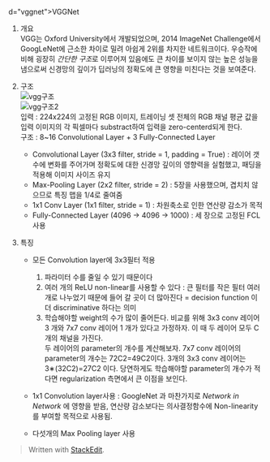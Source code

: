 d="vggnet">VGGNet</h2>

<ol>
<li><p>개요 <br>
VGG는 Oxford University에서 개발되었으며, 2014 ImageNet Challenge에서 GoogLeNet에 근소한 차이로 밀려 아쉽게 2위를 차지한 네트워크이다. 우승작에 비해 굉장히 <em>간단한 구조</em>로 이루어져 있음에도 큰 차이를 보이지 않는 높은 성능을 냄으로써 신경망의 깊이가 딥러닝의 정확도에 큰 영향을 미친다는 것을 보여준다.</p></li>
<li><p>구조 <br>
<img src="https://cdn-images-1.medium.com/max/1600/1*0Tk4JclhGOCR_uLe6RKvUQ.png" alt="vgg구조" title=""> <br>
<img src="http://nmhkahn.github.io/assets/Casestudy-CNN/vgg-arch1.png" alt="vgg구조2" title=""> <br>
입력 : 224x224의 고정된 RGB 이미지, 트레이닝 셋 전체의 RGB 채널 평균 값을 입력 이미지의 각 픽셀마다 substract하여 입력을 zero-centerd되게 한다. <br>
구조 : 8~16 Convolutional Layer + 3 Fully-Connected Layer</p>

<ul><li>Convolutional Layer (3x3 filter, stride = 1, padding = True) : 레이어 갯수에 변화를 주어가며 정확도에 대한 신경망 깊이의 영향력을 실험했고, 패딩을 적용해 이미지 사이즈 유지</li>
<li>Max-Pooling Layer (2x2 filter, stride = 2) : 5장을 사용했으며, 겹치치 않으므로 특징 맵을 1/4로 줄여줌</li>
<li>1x1 Conv Layer (1x1 filter, stride = 1) : 차원축소로 인한 연산량 감소가 목적</li>
<li>Fully-Connected Layer (4096 -&gt; 4096 -&gt; 1000) : 세 장으로 고정된 FCL 사용</li></ul></li>
<li><p>특징</p>

<ul><li><p>모든 Convolution layer에 3x3필터 적용 </p>

<ol><li>파라미터 수를 줄일 수 있기 때문이다</li>
<li>여러 개의 ReLU non-linear를 사용할 수 있다 : 큰 필터를 작은 필터 여러개로 나누었기 때문에 들어 갈 곳이 더 많아진다 = decision function 이 더 discriminative 하다는 의미</li>
<li>학습해야할 weight의 수가 많이 줄어든다. 비교를 위해 3x3 conv 레이어 3 개와 7x7 conv 레이어 1 개가 있다고 가정하자. 이 때 두 레이어 모두 C개의 채널을 가진다. <br>
두 레이어의 parameter의 개수를 계산해보자. 7x7 conv 레이어의 parameter의 개수는 72C2=49C2이다. 3개의 3x3 conv 레이어는 3∗(32C2)=27C2 이다. 당연하게도 학습해야할 parameter의 개수가 적다면 regularization 측면에서 큰 이점을 보인다.</li></ol></li>
<li><p>1x1 Convolution layer사용 : GoogleNet 과 마찬가지로 <em>Network in Network</em> 에 영향을 받음, 연산량 감소보다는 의사결정함수에 Non-linearity를 부여할 목적으로 사용됨.</p></li>
<li><p>다섯개의 Max Pooling layer 사용</p></li></ul></li>
</ol>

<blockquote>
  <p>Written with <a href="https://stackedit.io/">StackEdit</a>.</p>
</blockquote>
